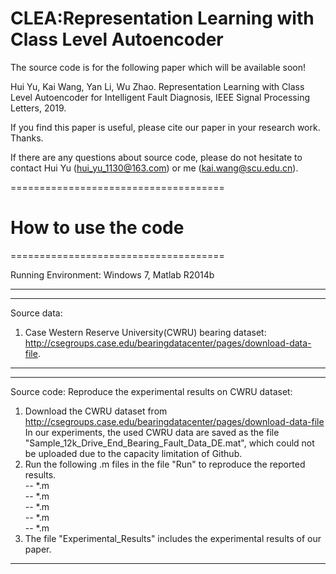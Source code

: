 # CLEA:Representation Learning with Class Level Autoencoder
The source code is for the following paper which will be available soon!

Hui Yu, Kai Wang, Yan Li, Wu Zhao. Representation Learning with Class Level Autoencoder for Intelligent Fault Diagnosis, IEEE Signal Processing Letters, 2019.

If you find this paper is useful, please cite our paper in your research work. Thanks.

If there are any questions about source code, please do not hesitate to contact Hui Yu (hui_yu_1130@163.com) or me (kai.wang@scu.edu.cn).



=====================================
# How to use the code                                    
=====================================

Running Environment: Windows 7, Matlab R2014b

-----------------------------------------------------
-----------------------------------------------------
Source data: 
1. Case Western Reserve University(CWRU) bearing dataset:
   http://csegroups.case.edu/bearingdatacenter/pages/download-data-file.


-----------------------------------------------------
-----------------------------------------------------
Source code:
Reproduce the experimental results on CWRU dataset:
1. Download the CWRU dataset from    
   http://csegroups.case.edu/bearingdatacenter/pages/download-data-file
   In our experiments, the used CWRU data are saved as the file "Sample_12k_Drive_End_Bearing_Fault_Data_DE.mat", which could not be uploaded due to the capacity limitation of Github. 
2. Run the following .m files in the file "Run" to reproduce the reported results. <br>
         -- *.m     <br>
         -- *.m     <br>
         -- *.m  <br>
         -- *.m      <br>
         -- *.m   <br>
3. The file "Experimental_Results" includes the experimental results of our paper.
-----------------------------------------------------

